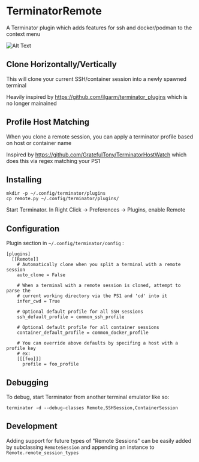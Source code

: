 # TerminatorRemote

A Terminator plugin which adds features for ssh and docker/podman to the context menu

![Alt Text](https://media.giphy.com/media/v1.Y2lkPTc5MGI3NjExejdidWNqYXh3dXc1bWNvcjJteXRkOTVsM24wNWQ0dzk4dnRydGJldSZlcD12MV9pbnRlcm5hbF9naWZfYnlfaWQmY3Q9Zw/fNB06vpKpYIDDewFFS/source.gif)

## Clone Horizontally/Vertically

This will clone your current SSH/container session into a newly spawned terminal

Heavily inspired by https://github.com/ilgarm/terminator_plugins which is
no longer mainained

## Profile Host Matching

When you clone a remote session, you can apply a terminator profile based on host or container name

Inspired by https://github.com/GratefulTony/TerminatorHostWatch which does this via regex matching your PS1

## Installing
```shell
mkdir -p ~/.config/terminator/plugins
cp remote.py ~/.config/terminator/plugins/
```

Start Terminator. In Right Click -> Preferences -> Plugins, enable Remote

## Configuration

Plugin section in `~/.config/terminator/config` :
```
[plugins]
  [[Remote]]
    # Automatically clone when you split a terminal with a remote session
    auto_clone = False

    # When a terminal with a remote session is cloned, attempt to parse the
    # current working directory via the PS1 and 'cd' into it
    infer_cwd = True

    # Optional default profile for all SSH sessions
    ssh_default_profile = common_ssh_profile

    # Optional default profile for all container sessions
    container_default_profile = common_docker_profile

    # You can override above defaults by specifing a host with a profile key
    # ex:
    [[[foo]]]
      profile = foo_profile
```

## Debugging

To debug, start Terminator from another terminal emulator like so:

```shell
terminator -d --debug-classes Remote,SSHSession,ContainerSession
```

## Development

Adding support for future types of "Remote Sessions" can be easily added by
subclassing `RemoteSession` and appending an instance to `Remote.remote_session_types`
